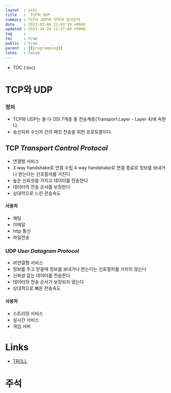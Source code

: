 ```yaml
---
layout  : wiki
title   :  TCP와 UDP
summary : TCP와 UDP에 대하여 알아보자
date    : 2022-03-08 22:43:19 +0900
updated : 2022-10-24 11:27:00 +0900
tag     : 
toc     : true
public  : true
parent  : [[programming]]
latex   : false
---
```

* TOC
{:toc}

# TCP와 UDP

### 정의
* TCP와 UDP는 둘 다 OSI 7계층 중 전송계층(Transport Layer - Layer 4)에 속한다.
* 송신자와 수신자 간의 패킷 전송을 위한 프로토콜이다.

## TCP *Transport Control Protocol*
* 연결형 서비스
* 3 way handshake로 연결 수립 4 way handshake로 연결 종료로 정보를 보내거나 받는다는 신호절차를 거친다
* 높은 신뢰성을 가지고 데이터를 전송한다
* 데이터의 전송 순서를 보장한다
* 상대적으로 느린 전송속도

#### 사용처
* 채팅
* 이메일
* http 통신
* 파일전송

### UDP *User Datagram Protocol*
* 비연결형 서비스
* 정보를 주고 받을때 정보를 보내거나 받는다는 신호절차를 거치지 않는다
* 신뢰성 없는 데이터를 전송한다
* 데이터의 전송 순서가 보장되지 않는다
* 상대적으로 빠른 전송속도

#### 사용처
* 스트리밍 서비스
* 실시간 서비스
* 게임 서버

# Links
* [TROLL](https://choseongho93.tistory.com/3)

# 주석
